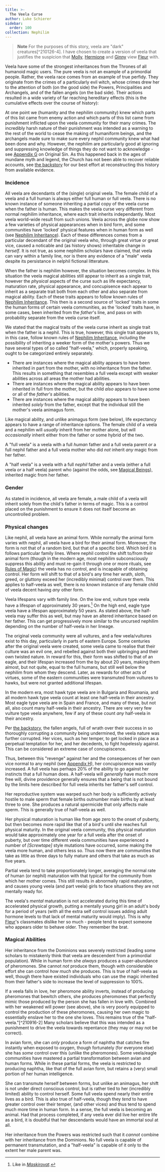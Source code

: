 ```yaml
---
title: >-
  The Veela Curse
author: Luke Schierer
sidebar:
  order: 100
collection: Nephilim
---
```


> **Note**
> For the purposes of this story, veela are "dark"
  > creatures[^210126-4]. I have chosen to create a version of veela that
> justifies the suspicion that [Molly], [Hermione][] and [Ginny][] view
> [Fleur][] with.

Veela have some of the strongest inheritances from the
Thrones of all humanoid magic users. The pure veela is not an example of
a primordial people. Rather, the veela race comes from an example of
true perfidy. They originate from the crimes of a particularly evil witch,
whose crimes drew her to the attention of both (on the good side) the
Powers, Principalities and Archangels, and of the fallen angels (on the bad
side). Their actions resulted in a wide variety of far reaching hereditary
effects (this is the cumulative effects over the course of history):

At one point we (humanity and the nephilim community) knew which parts of this list came from enemy action and which parts of this list came from punishment inflicted upon the veela community for their many crimes. The incredibly harsh nature of their punishment was intended as a warning to the rest of the world to cease the making of humaniform beings, and the archangels made sure to make sure every nephil community knew what had been done and why. However, the nephilim are particularly good at ignoring and suppressing knowledge of things they do not want to acknowledge - see [Appendix G] on Original Sin. As this happened back in the ages of mundane myth and legend, the Church has not been able to recover reliable accounts, see [the backstory] for our best effort at reconstructing this history from available evidence.

### Incidence

All veela are decendants of the (single) original veela. The female child of a veela and a full human is always either full human or full veela. There is no known instance of someone inheriting a partial copy of the veela curse when the father is human. This makes the veela curse very different from normal nephilim inheritance, where each trait inherits independantly. Most veela world-wide result from such unions. Veela across the globe now show a few varieties of physical appearances when in bird form, and some communities have 'locked' physical features when in human form as well (see [Nephilim Inheritance]). Each of these differences comes from a particular decendant of the original veela who, through great virtue or great vice, caused a noticable and (as history shows) inheritable change in _herself_.
It is not true, as some nephilim scholars have claimed, that veela can vary within a family line, nor is there any evidence of a "male" veela despite its persistance in nelphil fictional litterature.

When the father is nephilim however, the situation becomes complex. In this situation the veela magical abilities still appear to inherit as a single trait, however the _physical_ aspects of the curse such as life expectancy, maturation rate, physical appearance, and concupisence each appear to inherit as a separate trait both from each other and also separate from magical ability. Each of these traits appears to follow known rules of [Nephilim Inheritance]. This then is a second source of 'locked' traits in some the human forms of certain veela communities, as the 'locked' traits have, in some cases, been inherited from the _father_'s line, and pass on with probability separate from the veela curse itself.

We stated that the magical traits of the veela curse inherit as single trait when the father is a nephil. This is true, however, this single trait appears to, in this case, follow known rules of [Nephilim Inheritance], including the possibility of inheriting a weeker form of the mother's powers. Thus we have several types of so called "half-veela," which, properly speaking, ought to be categorized entirely separately.

- There are instances where the magical ability appears to have been inherited in part from the mother, with no inheritance from the father. This results in something that resembles a full veela
  except with weaker abilities across all areas the mother had abilities.
- There are instances where the magical ability appears to have been inherited in full from the mother, but the child _also_ appears to have some or all of the _father's_ abilities.
- There are instances where the magical ability appears to have been inherited _solely_ from the father, except that the individual still the mother's veela animagus form.

Like magical ability, and unlike animagus form (see below), life expectancy appears to have a range of inheritance options. The female child of a veela and a nephilim will
_usually_ inherit from her mother alone, but will _occasionally_ inherit either from the father or some hybrid of the two.

A "full veela" is a veela with a full _human_ father and a full veela parent _or_ a full nephil father and a full veela mother who did _not_ inherit _any_ magic from her father.

A "half veela" is a veela with a full _nephil_ father and a veela (either a full veela _or_ a half veela) parent who (against the odds, see [Magical Beings]), inherited magic from her father.

### Gender

As stated in incidence, all veela are female, a male child of a veela will inherit solely from the
child's father in terms of magic. This is a control placed on the
punishment to ensure it does not itself become an uncontrolled problem.

### Physical changes

Like nephil, all veela have an animal form. While normally the animal form
varies with nephil, all veela have a bird for their animal form. Moreover, the form is not that of a random bird, but that of a specific bird. Which bird it is follows particular family lines.
Where nephil control the shift to/from their animal form (though in the modern age, most nephilim subconsciously suppress this ability and must re-gain it
through one or more rituals, see [Rules of Magic]) the veela has no control, and is incapable of obtaining control.
Her form will shift to that of a bird's any time her wrath, sloth,
greed, or gluttony exceed her (incredibly minimal) control over
them. This applies to half-veela as well, there is no known instance of any female child of veela decent having _any_ other form.

Veela lifespans vary with family line. On the low end, vulture type veela have a lifespan of approximately 30 years.[^210916-1] On the high end, eagle type veela have a lifespan approximately 50 years. As stated above, the half-veela may suffer this as well, but may have an altered inheritance based on her father. This can get progressively more similar to the uncursed nephilim depending on the number of half-veela in her lineage.

The original veela community were all vultures, and a few veela/vultures
exist to this day, particularly in parts of eastern Europe. Some centuries
after the original veela were created, some veela came to realise that
their culture was an evil one, and rebelled against both their upbringing
and their own twisted nature. In reward for this, their form was shifted
to that of an eagle, and their lifespan increased from the by about 20 years,
making them almost, but not quite, equal to the full humans, but still well below the nephilim from whom they descend. Later, as rewards for other acts of virtues, some of the eastern communities were transmuted from vultures to hawks, but were not granted additional lifespan.

In the modern era, most hawk type veela are in Bulgaria and Roumania, and all modern hawk type veela count at least one half-veela in their ancestry. Most eagle type veela are in Spain and France, and many of these, but not all, also count many half-veela in their ancestry. There are very very few vulture type veela anywhere, few if any of these count _any_ half-veela in their ancestry.

Per [the backstory], the fallen angels, full of wrath over their success
in so thoroughly corrupting a community being undermined, the veela nature
was further corrupted. Her vices, such as her temper, to get locked in
place as a perpetual temptation for her, and her decedents, to fight
hopelessly against. This can be considered an extreme case of concupiscence.

Thus, between this "revenge" against her and the consequences of her own vice
normal to any nephil (see [Appendix H]), her concupiscence was vastly increased.
A full veela has perhaps 20% of the ability to go against her instincts that a
full human does. A half-veela will _generally_ have much more free will,
divine providence generally ensures that a being that is not bound by the limits here
described for full veela inherits her father's self control.

Her reproductive system was warped such her body is sufficiently actively hostile to male sperm that female births outnumber male births by at least three
to one. She produces a natural spermicide that only affects male sperm. This is generally true of half-veela as well.

Her physical maturation is human like from age zero to the onset of
puberty, but then becomes more rapid like that of a bird's until she
reaches full physical maturity. In the original veela community, this physical maturation would take approximately one year for a full veela after the onset of puberty, but over time different veela communities have experienced a number of _[Screwtape]_ style mutations have occurred, some making the veela more human, and others less so. Thus now there are communities that take as little as three days to fully mature and others that take as much as five years.

Partial veela tend to take proportionately longer, averaging the normal rate of human (or nephil) maturation with that typical for the community from which her mother comes. This still results in abnormally rapid maturation, and causes young veela (and part veela) girls to face situations they are not mentally ready for.

The veela's _mental_ maturation is not accelerated during this time of accelerated physical growth, putting a mentally young girl in an adult's
body for a period of years (with all the extra self control issues adding adult hormone levels to that lack of mental maturity would imply). This is why [Fleur]'s classmates dislike her so much - people tend to expect someone who appears older to behave older. They remember the brat.

[Nephilim Inheritance]: ../Inheritance/

### Magical Abilities

Her inheritance from the Dominions was severely restricted (leading some scholars to mistakenly think that veela are descendent from a primordial population). While in human form she _always_ produces a super-abundance of pheromones. She cannot _not_ produce them, though with considerable effort she can control _how much_ she produces. This is true of half-veela as well, though there have existed individuals who can use the magic inherited from their father's side to increase the level of suppression to 100%.

If a veela falls in love, her pheromone ability inverts, instead of
producing pheromones that bewitch others, she produces pheromones that
perfectly mimic those produced by the person she has fallen in love with.
Combined with her weakened will power (see above), she is very poorly
equipped to control the production of these pheromones, causing her own
magic to essentially enslave her to the one she loves. This remains true
of the "half-veela."[^210916-2] Many scholars believe that this was intended as a punishment to drive the veela towards repentance (they may or may not be correct).

In avian form, she can _only_ produce a form of naphtha that catches
fire instantly when exposed to oxygen, though fortunately (for
everyone else) she has _some_ control over this (unlike the
pheromones). Some veela/eagle communities have mastered a partial transformation
between avian and human forms. While in these partial forms, the veela
is restricted to producing naphtha, like that of the full avian form, but
retains a (very) small portion of her human intelligence.

She can transmute herself between forms, but unlike an animagus, her
shift is not under direct conscious control, but is rather tied to her
(incredibly limited) ability to control herself. Some full veela spend
nearly their entire lives as a bird. This is also true of half-veela,
though they _tend_ to have greater control over their temper, (and other
vices) and thus tend to spend much more time in human form. In a sense, the full veela is becoming an animal. Had that process completed, if any veela ever
did live her entire life as a bird, it is doubtful that her descendants
would have an immortal soul at all.

Her inheritance from the Powers was restricted such that it _cannot_
combine with her inheritance from the Dominions. No full veela is
capable of permanent transmutation, and a "half-veela" is capable of it
only to the extent her male parent was.

[Appendix A]: <../Points of Divergence/>
[Rules of Magic]: <../Rules of Magic/>
[Magical Beings]: ../magical-beings/
[Relative Power Levels]: <../Relative Power Levels/>
[Life Expectancy]: ../life-expectancy/
[Appendix G]: ../Appendix_G/
[Appendix H]: ../Appendix_H//
[Appendix I]: <../Veela Pathology/>
[the backstory]: ../../backstory/The_Veela/

[^210916-1]: Like in _[Maskirovat][knffnm]_.

[Fleur]: </Harrypedia/people/Delacour/Fleur Isabelle/>
[Molly]: /Harrypedia/people/Prewett/Molly/
[Hermione]: </Harrypedia/people/Granger/Hermione Jean/>
[Ginny]: </Harrypedia/people/Weasley/Ginevra Molly/>
[knffnm]: http://kokopelli.nsns.fanficauthors.net/Maskirovat/Maskirovat/
